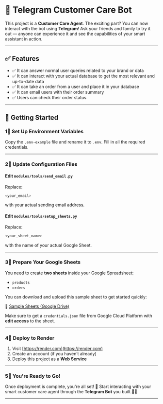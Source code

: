 # 🤖 Telegram Customer Care Bot

This project is a **Customer Care Agent**. The exciting part? You can now interact with the bot using **Telegram**! Ask your friends and family to try it out — anyone can experience it and see the capabilities of your smart assistant in action.

---

## ✅ Features

* ✅ It can answer normal user queries related to your brand or data
* ✅ It can interact with your actual database to get the most relevant and up-to-date data
* ✅ It can take an order from a user and place it in your database
* ✅ It can email users with their order summary
* ✅ Users can check their order status

---

## 🚀 Getting Started

### 1⃣ Set Up Environment Variables

Copy the `.env-example` file and rename it to `.env`. Fill in all the required credentials.

---

### 2⃣ Update Configuration Files

#### Edit `modules/tools/send_email.py`

Replace:

```python
<your_email>
```

with your actual sending email address.

#### Edit `modules/tools/setup_sheets.py`

Replace:

```python
<your_sheet_name>
```

with the name of your actual Google Sheet.

---

### 3⃣ Prepare Your Google Sheets

You need to create **two sheets** inside your Google Spreadsheet:

* `products`
* `orders`

You can download and upload this sample sheet to get started quickly:

📄 [Sample Sheets (Google Drive)](https://docs.google.com/spreadsheets/d/1HvHTI4Pt01xKKdmgfD7pwLeUW0knv61ILCudaogm_gs/edit?usp=drive_link)

Make sure to get a `credentials.json` file from Google Cloud Platform with **edit access** to the sheet.

---

### 4⃣ Deploy to Render

1. Visit [https://render.com](https://render.com)
2. Create an account (if you haven’t already)
3. Deploy this project as a **Web Service**

---

### 5⃣ You're Ready to Go!

Once deployment is complete, you're all set! 🎉
Start interacting with your smart customer care agent through the **Telegram Bot** you built.🚀🚀

---
